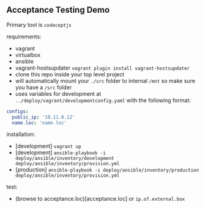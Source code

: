 ## Acceptance Testing Demo
Primary tool is `codeceptjs`


requirements:
*  vagrant
*  virtualbox
*  ansible
*  vagrant-hostsupdater `vagrant plugin install vagrant-hostsupdater`
*  clone this repo inside your top level project
*  will automatically mount your `./src` folder to internal `/mnt` so make sure you have a `/src` folder
*  uses variables for development at `../deploy/vagrant/developmentconfig.yaml`  with the following format:
```yaml
configs:
  public_ip: '10.11.0.12'
  name.loc: 'name.loc'
```


installation:
*  [development] `vagrant up`
*  [development] `ansible-playbook -i deploy/ansible/inventory/development deploy/ansible/inventory/provision.yml`
*  [production] `ansible-playbook -i deploy/ansible/inventory/production deploy/ansible/inventory/provision.yml`

test:
*  (browse to acceptance.loc)[acceptance.loc] or `ip.of.external.box`
